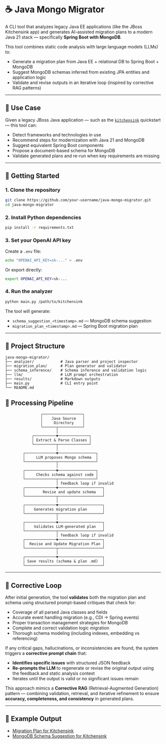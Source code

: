 # ☕ Java Mongo Migrator

A CLI tool that analyzes legacy Java EE applications (like the JBoss Kitchensink app) and generates AI-assisted migration plans to a modern Java 21 stack — specifically **Spring Boot with MongoDB**.

This tool combines static code analysis with large language models (LLMs) to:

- Generate a migration plan from Java EE + relational DB to Spring Boot + MongoDB
- Suggest MongoDB schemas inferred from existing JPA entities and application logic
- Validate and revise outputs in an iterative loop (inspired by corrective RAG patterns)

---

## 🧠 Use Case

Given a legacy JBoss Java application — such as the [`kitchensink`](https://github.com/jboss-developer/jboss-eap-quickstarts/tree/8.0.x/kitchensink) quickstart — this tool can:

- Detect frameworks and technologies in use  
- Recommend steps for modernization with Java 21 and MongoDB  
- Suggest equivalent Spring Boot components  
- Propose a document-based schema for MongoDB  
- Validate generated plans and re-run when key requirements are missing

---

## 🚀 Getting Started

### 1. Clone the repository

```bash
git clone https://github.com/your-username/java-mongo-migrator.git
cd java-mongo-migrator
```

### 2. Install Python dependencies

```bash
pip install -r requirements.txt
```

### 3. Set your OpenAI API key

Create a `.env` file:

```bash
echo "OPENAI_API_KEY=sk-..." > .env
```

Or export directly:

```bash
export OPENAI_API_KEY=sk-...
```

### 4. Run the analyzer

```bash
python main.py /path/to/kitchensink
```

The tool will generate:

- `schema_suggestion_<timestamp>.md` — MongoDB schema suggestion
- `migration_plan_<timestamp>.md` — Spring Boot migration plan

---

## 🧱 Project Structure

```
java-mongo-migrator/
├── analyzer/            # Java parser and project inspector
├── migration_plan/      # Plan generator and validator
├── schema_inference/    # Schema inference and validation logic
├── llm/                 # LLM prompt orchestration
├── results/             # Markdown outputs
├── main.py              # CLI entry point
└── README.md
```

## 🔁 Processing Pipeline

```
                ┌──────────────────┐
                │    Java Source   │
                │     Directory    │
                └──────┬───────────┘
                       │
            ┌──────────▼──────────────┐ 
            │ Extract & Parse Classes │
            └──────────┬──────────────┘
                       │
        ┌──────────────▼─────────────────┐
        │     LLM proposes Mongo schema  │
        └──────────────┬─────────────────┘
                       │
        ┌──────────────▼─────────────────┐
        │     Checks schema against code │
        └──────────────┬─────────────────┘
                       │ feedback loop if invalid
        ┌──────────────▼────────────────────┐
        │        Revise and update schema   │
        └──────────────┬────────────────────┘
                       │
        ┌──────────────▼────────────────────┐
        │    Generates migration plan       │
        └──────────────┬────────────────────┘
                       │
        ┌──────────────▼────────────────────┐
        │    Validates LLM-generated plan   │
        └──────────────┬────────────────────┘
                       │ feedback loop if invalid
        ┌──────────────▼────────────────────┐
        │  Revise and Update Migration Plan │
        └──────────────┬────────────────────┘
                       │
        ┌──────────────▼────────────────────┐
        │ Save results (schema & plan .md)  │
        └───────────────────────────────────┘
```

---

## 🔄 Corrective Loop

After initial generation, the tool **validates** both the migration plan and schema using structured prompt-based critiques that check for:

- Coverage of all parsed Java classes and fields  
- Accurate event handling migration (e.g., CDI → Spring events)  
- Proper transaction management strategies for MongoDB  
- Complete and correct validation logic migration  
- Thorough schema modeling (including indexes, embedding vs referencing)  

If any critical gaps, hallucinations, or inconsistencies are found, the system triggers a **corrective prompt chain** that:

- **Identifies specific issues** with structured JSON feedback  
- **Re-prompts the LLM** to regenerate or revise the original output using the feedback and static analysis context  
- Iterates until the output is valid or no significant issues remain  

This approach mimics a **Corrective RAG** (Retrieval-Augmented Generation) pattern — combining validation, retrieval, and iterative refinement to ensure **accuracy, completeness, and consistency** in generated plans.

---

## 📁 Example Output

- [Migration Plan for Kitchensink](results/kitchensink/kitchensink_migration_plan.md)  
- [MongoDB Schema Suggestion for Kitchensink](results/kitchensink/kitchensink_schema_suggestion.md)
